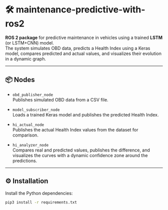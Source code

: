 # 🛠️ maintenance-predictive-with-ros2

**ROS 2 package** for predictive maintenance in vehicles using a trained **LSTM** (or LSTM+CNN) model.  
The system simulates OBD data, predicts a Health Index using a Keras model, compares predicted and actual values, and visualizes their evolution in a dynamic graph.

---

## 📦 Nodes

- `obd_publisher_node`  
  Publishes simulated OBD data from a CSV file.

- `model_subscriber_node`  
  Loads a trained Keras model and publishes the predicted Health Index.

- `hi_actual_node`  
  Publishes the actual Health Index values from the dataset for comparison.

- `hi_analyzer_node`  
  Compares real and predicted values, publishes the difference, and visualizes the curves with a dynamic confidence zone around the predictions.

---

## ⚙️ Installation

Install the Python dependencies:

```bash
pip3 install -r requirements.txt
